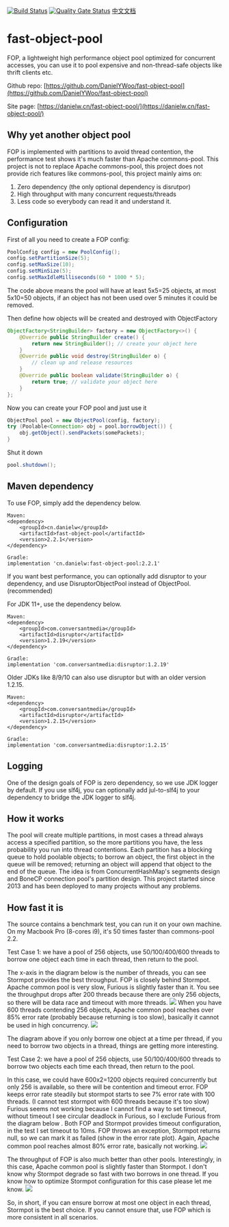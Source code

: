 [![Build Status](https://travis-ci.com/DanielYWoo/fast-object-pool.svg?branch=master)](https://travis-ci.com/github/DanielYWoo/fast-object-pool)
[![Quality Gate Status](https://sonarcloud.io/api/project_badges/measure?project=DanielYWoo_fast-object-pool&metric=alert_status)](https://sonarcloud.io/dashboard?id=DanielYWoo_fast-object-pool)
[中文文档](/README_cn.md)

fast-object-pool
================
FOP, a lightweight high performance object pool optimized for concurrent accesses, you can use it to pool expensive and non-thread-safe objects like thrift clients etc.

Github repo: [https://github.com/DanielYWoo/fast-object-pool](https://github.com/DanielYWoo/fast-object-pool)

Site page: [https://danielw.cn/fast-object-pool/](https://danielw.cn/fast-object-pool/)

Why yet another object pool
--------------

FOP is implemented with partitions to avoid thread contention, the performance test shows it's much faster than Apache commons-pool. 
This project is not to replace Apache commons-pool, this project does not provide rich features like commons-pool, this project mainly aims on:
1. Zero dependency (the only optional dependency is disrutpor)
2. High throughput with many concurrent requests/threads
3. Less code so everybody can read it and understand it.

Configuration
-------------
First of all you need to create a FOP config:


```java
PoolConfig config = new PoolConfig();
config.setPartitionSize(5);
config.setMaxSize(10);
config.setMinSize(5);
config.setMaxIdleMilliseconds(60 * 1000 * 5);
```

The code above means the pool will have at least 5x5=25 objects, at most 5x10=50 objects, if an object has not been used over 5 minutes it could be removed.

Then define how objects will be created and destroyed with ObjectFactory


```java
ObjectFactory<StringBuilder> factory = new ObjectFactory<>() {
    @Override public StringBuilder create() {
        return new StringBuilder(); // create your object here
    }
    @Override public void destroy(StringBuilder o) {
        // clean up and release resources
    }
    @Override public boolean validate(StringBuilder o) {
        return true; // validate your object here
    }
};
```


Now you can create your FOP pool and just use it


```java
ObjectPool pool = new ObjectPool(config, factory);
try (Poolable<Connection> obj = pool.borrowObject()) {
    obj.getObject().sendPackets(somePackets);
}
```

Shut it down


```java
pool.shutdown();

```

Maven dependency
---------------
To use FOP, simply add the dependency below. 
```
Maven:
<dependency>
    <groupId>cn.danielw</groupId>
    <artifactId>fast-object-pool</artifactId>
    <version>2.2.1</version>
</dependency>

Gradle:
implementation 'cn.danielw:fast-object-pool:2.2.1'
```

If you want best performance, you can optionally add disruptor to your dependency, and use DisruptorObjectPool instead of ObjectPool. (recommended)

For JDK 11+, use the dependency below.
```
Maven:
<dependency>
    <groupId>com.conversantmedia</groupId>
    <artifactId>disruptor</artifactId>
    <version>1.2.19</version>
</dependency>

Gradle:
implementation 'com.conversantmedia:disruptor:1.2.19'
```

Older JDKs like 8/9/10 can also use disruptor but with an older version 1.2.15.
```
Maven:
<dependency>
    <groupId>com.conversantmedia</groupId>
    <artifactId>disruptor</artifactId>
    <version>1.2.15</version>
</dependency>

Gradle:
implementation 'com.conversantmedia:disruptor:1.2.15'
```

Logging
--------------
One of the design goals of FOP is zero dependency, so we use JDK logger by default. If you use slf4j, you can optionally add jul-to-slf4j to your dependency to bridge the JDK logger to slf4j. 

How it works
--------------
The pool will create multiple partitions, in most cases a thread always access a specified partition, 
so the more partitions you have, the less probability you run into thread contentions. Each partition has a 
blocking queue to hold poolable objects; to borrow an object, the first object in the queue will be removed; 
returning an object will append that object to the end of the queue. The idea is from ConcurrentHashMap's segments 
design and BoneCP connection pool's partition design. This project started since 2013 and has been deployed to many projects without any problems.

How fast it is
--------------
The source contains a benchmark test, you can run it on your own machine. On my Macbook Pro (8-cores i9), it's 50 times faster than commons-pool 2.2. 

Test Case 1: we have a pool of 256 objects, use 50/100/400/600 threads to borrow one object each time in each thread, then return to the pool.

The x-axis in the diagram below is the number of threads, you can see Stormpot provides the best throughput. FOP is closely behind Stormpot. Apache common pool is very slow, Furious is slightly faster than it. 
You see the throughput drops after 200 threads because there are only 256 objects, so there will be data race and timeout with more threads.
![](docs/b1-throughput.png?raw=true)
When you have 600 threads contending 256 objects, Apache common pool reaches over 85% error rate (probably because returning is too slow), basically it cannot be used in high concurrency.
![](docs/b1-error-rate.png?raw=true)

The diagram above if you only borrow one object at a time per thread, if you need to borrow two objects in a thread, things are getting more interesting.

Test Case 2: we have a pool of 256 objects, use 50/100/400/600 threads to borrow two objects each time each thread, then return to the pool.

In this case, we could have 600x2=1200 objects required concurrently but only 256 is available, so there will be contention and timeout error. 
FOP keeps error rate steadily but stormpot starts to see 7% error rate with 100 threads. (I cannot test stormpot with 600 threads because it's too slow) 
Furious seems not working because I cannot find a way to set timeout, without timeout I see circular deadlock in Furious, 
so I exclude Furious from the diagram below . Both FOP and Stormpot provides timeout configuration, in the test I set timeout to 10ms. 
FOP throws an exception, Stormpot returns null, so we can mark it as failed (show in the error rate plot). 
Again, Apache common pool reaches almost 80% error rate, basically not working.
![](docs/b2-error-rate.png?raw=true)

The throughput of FOP is also much better than other pools. Interestingly, in this case, Apache common pool is slightly faster than Stormpot. 
I don't know why Stormpot degrade so fast with two borrows in one thread. If you know how to optimize Stormpot configuration for this case please let me know.
![](docs/b2-throughput.png?raw=true)

So, in short, if you can ensure borrow at most one object in each thread, Stormpot is the best choice. If you cannot ensure that, use FOP which is more consistent in all scenarios.

